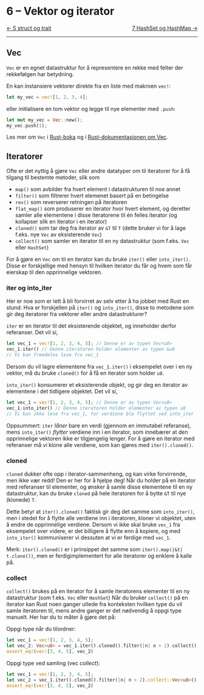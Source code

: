 # 6 – Vektor og iterator

<span style="justify-content: space-between; display: flex"><span>
    [← 5 struct og trait](./5-struct-og-trait.md)
</span> <span>
    [7 HashSet og HashMap →](./7-hashset-og-hashmap.md)
</span></span>

___

## Vec
`Vec` er en egnet datastruktur for å representere en rekke med felter der rekkefølgen har betydning.

En kan instansiere vektorer direkte fra en liste med makroen `vec!`:
```rust
let my_vec = vec![1, 2, 3, 4];
```

eller initialisere en tom vektor og legge til nye elementer med `.push`:
```rust
let mut my_vec = Vec::new();
my_vec.push(1);
```

Les mer om `Vec` i [Rust-boka](https://doc.rust-lang.org/book/ch08-01-vectors.html) og i
[Rust-dokumentasjonen om Vec](https://doc.rust-lang.org/std/vec/struct.Vec.html).

## Iteratorer
Ofte er det nyttig å gjøre `Vec` eller andre datatyper om til iteratorer for å få tilgang til bestemte metoder, slik som
- `map()` som avbilder fra hvert element i datastrukturen til noe annet
- `filter()` som filtrerer hvert elemenet basert på en betingelse
- `rev()` som reverserer retningen på iteratoren
- `flat_map()` som produserer en iterator hvor hvert element, og deretter samler alle elementene i disse iteratorene
  til én felles iterator (og kollapser slik en iterator i en iterator)
- `cloned()` som tar deg fra iterator av `&T` til `T` (dette bruker vi for å lage f.eks. nye `Vec` av eksisterende `Vec`)
- `collect()` som samler en iterator til en ny datastruktur (som f.eks. `Vec` eller `HashSet`)

For å gjøre en `Vec` om til en iterator kan du bruke `iter()` eller `into_iter()`. Disse er forskjellige med hensyn til
hvilken iterator du får og hvem som får eierskap til den opprinnelige vektoren.

### iter og into_iter

Her er noe som er lett å bli forvirret av selv etter å ha jobbet med Rust en stund: Hva er forskjellen på `iter()` og
`into_iter()`, disse to metodene som gir deg iteratorer fra vektorer eller andre datastrukturer?

`iter` er en iterator til det eksisterende objektet, og inneholder derfor referanser. Det vil si,

```rust
let vec_1 = vec![1, 2, 3, 4, 5]; // Denne er av typen Vec<u8>
vec_1.iter() // Denne iteratoren holder elementer av typen &u8
// Vi kan fremdeles lese fra vec_1
```

Dersom du vil lagre elementene fra `vec_1.iter()` i eksempelet over i en ny vektor, må du bruke `cloned()` for å få en
iterator som holder `u8`.

`into_iter()` konsumerer et eksisterende objekt, og gir deg en iterator av elementene i det tidligere objektet. Det vil si,

```rust
let vec_1 = vec![1, 2, 3, 4, 5]; // Denne er av typen Vec<u8>
vec_1.into_iter() // Denne iteratoren holder elementer av typen u8
// Vi kan ikke lese fra vec_1, for verdiene ble flyttet ved into_iter
```

Oppsummert: `iter` _låner_ bare en verdi (gjennom en immutabel referanse), mens `into_iter()` _flytter_ verdiene inn i
en iterator, som innebærer at den opprinnelige vektoren ikke er tilgjengelig lenger. For å gjøre en iterator med
referanser må vi klone alle verdiene, som kan gjøres med `iter().cloned()`.

### cloned
`cloned` dukker ofte opp i iterator-sammenheng, og kan virke forvirrende, men ikke vær redd! Den er her for å hjelpe deg!
Når du holder på en iterator med referanser til elementer, og ønsker å samle disse elementene til en ny datastruktur,
kan du bruke `cloned` på hele iteratoren for å bytte `&T` til nye (klonede) `T`.

Dette betyr at `iter().cloned()` faktisk gir deg det samme som `into_iter()`, men i stedet for å flytte alle verdiene
inn i iteratoren, kloner vi objektet, uten å endre de opprinnelige verdiene. Dersom vi ikke skal bruke `vec_1` fra
eksempelet over videre, er det billigere å flytte enn å kopiere, og med `into_iter()` kommuniserer vi dessuten at vi
er ferdige med `vec_1`.

Merk: `iter().cloned()` er i prinsippet det samme som `iter().map(|&t| t.clone())`, men er ferdigimplementert for alle
iteratorer og enklere å kalle på.

### collect
`collect()` brukes på en iterator for å samle iteratorens elementer til en ny datastruktur (som f.eks. `Vec` eller `HashSet`)
Når du bruker `collect()` på en iterator kan Rust noen ganger utlede fra konteksten hvilken type du vil samle
iteratoren til, mens andre ganger er det nødvendig å oppgi type manuelt. Her har du to måter å gjøre det på:

Oppgi type når du tilordner:
```rust
let vec_1 = vec![1, 2, 3, 4, 5];
let vec_2: Vec<u8> = vec_1.iter().cloned().filter(|n| n > 2).collect();
assert_eq!(vec![3, 4, 5], vec_2)
```

Oppgi type ved samling (vec *collect*):
```rust
let vec_1 = vec![1, 2, 3, 4, 5];
let vec_2 = vec_1.iter().cloned().filter(|n| n > 2).collect::Vec<u8>();
assert_eq!(vec![3, 4, 5], vec_2)
```